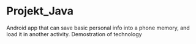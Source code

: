 # Projekt_Java
Android app that can save basic personal info into a phone memory, and load it in another activity. Demostration of technology
